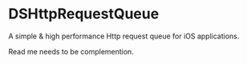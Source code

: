 DSHttpRequestQueue
==================

A simple &amp; high performance Http request queue for iOS applications.

Read me needs to be complemention.
